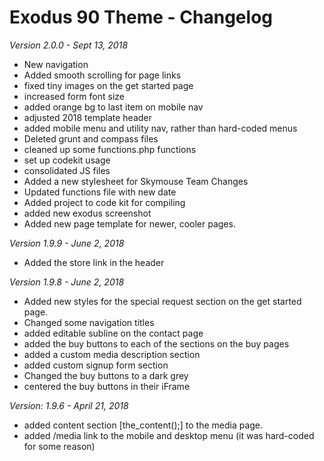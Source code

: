 # Exodus 90 Theme - Changelog

*Version 2.0.0 - Sept 13, 2018*

- New navigation
- Added smooth scrolling for page links
- fixed tiny images on the get started page
- increased form font size
- added orange bg to last item on mobile nav
- adjusted 2018 template header
- added mobile menu and utility nav, rather than hard-coded menus
- Deleted grunt and compass files
- cleaned up some functions.php functions
- set up codekit usage
- consolidated JS files
- Added a new stylesheet for Skymouse Team Changes
- Updated functions file with new date
- Added project to code kit for compiling
- added new exodus screenshot
- Added new page template for newer, cooler pages.

*Version 1.9.9 - June 2, 2018*

- Added the store link in the header

*Version 1.9.8 - June 2, 2018*

- Added new styles for the special request section on the get started page.
- Changed some navigation titles
- added editable subline on the contact page
- added the buy buttons to each of the sections on the buy pages
- added a custom media description section
- added  custom signup form section
- Changed the buy buttons to a dark grey
- centered the buy buttons in their iFrame

*Version: 1.9.6 - April 21, 2018*

- added content section [the_content();] to the media page.
- added /media link to the mobile and desktop menu (it was hard-coded for some reason)